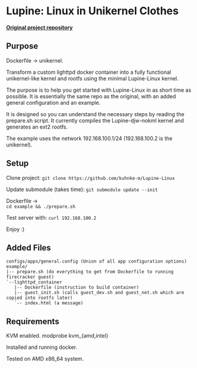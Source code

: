# Lupine: Linux in Unikernel Clothes

**[Original project repository](https://github.com/hckuo/Lupine-Linux)**

## Purpose

Dockerfile -> unikernel.


Transform a custom lighttpd docker container into a fully functional unikernel-like kernel and rootfs using
the minimal Lupine-Linux kernel.

The purpose is to help you get started with Lupine-Linux in as short time as possible.
It is essentially the same repo as the original, with an added general configuration and an example.

It is designed so you can understand the necessary steps by reading the prepare.sh script. It currently
compiles the Lupine-djw-nokml kernel and generates an ext2 rootfs.

The example uses the network 192.168.100.1/24 (192.168.100.2 is the unikernel).


## Setup
Clone project:
`git clone https://github.com/kuhnke-m/Lupine-Linux`

Update submodule (takes time):
`git submodule update --init`

Dockerfile ->  
`cd example && ./prepare.sh`

Test server with:
`curl 192.168.100.2`

Enjoy :)


## Added Files
```
configs/apps/general.config (Union of all app configuration options)
example/
|-- prepare.sh (do everything to get from Dockerfile to running firecracker guest)
`--lighttpd_container
   |-- Dockerfile (instruction to build container)
   |-- guest_init.sh (calls guest_dev.sh and guest_net.sh which are copied into rootfs later)
   `-- index.html (a message)
```


## Requirements

KVM enabled.
 modprobe kvm_{amd,intel}

Installed and running docker.

Tested on AMD x86_64 system.
